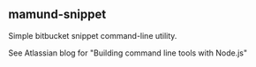  ## mamund-snippet

Simple bitbucket snippet command-line utility.

See Atlassian blog for "Building command line tools with Node.js"


